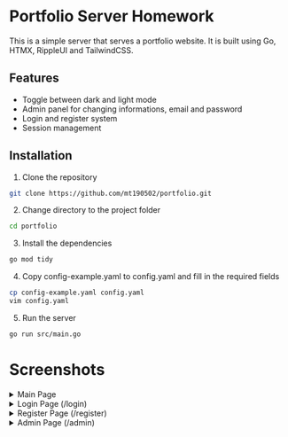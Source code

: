 # Portfolio Server Homework

This is a simple server that serves a portfolio website. It is built using Go, HTMX, RippleUI and TailwindCSS.

## Features
- Toggle between dark and light mode
- Admin panel for changing informations, email and password
- Login and register system
- Session management

## Installation
1. Clone the repository
```bash
git clone https://github.com/mt190502/portfolio.git
```

2. Change directory to the project folder
```bash
cd portfolio
```

3. Install the dependencies
```bash
go mod tidy
```

4. Copy config-example.yaml to config.yaml and fill in the required fields
```bash
cp config-example.yaml config.yaml
vim config.yaml
```

5. Run the server
```bash
go run src/main.go
```


# Screenshots

<details>
  <summary>Main Page</summary>

| Dark | Light |
| ---- | ----- |
| ![image](https://github.com/mt190502/portfolio/assets/62564400/77ef4472-3af3-4a3f-a2c2-5c06c14a182f) | ![image](https://github.com/mt190502/portfolio/assets/62564400/6ca0a4d4-7a13-4260-8bba-9a48fad91e89) |
  
</details>


<details>
  <summary>Login Page (/login)</summary>

| Dark | Light |
| ---- | ----- |
| ![image](https://github.com/mt190502/portfolio/assets/62564400/7e49709b-cec8-4a69-8359-378d192c0052) | ![image](https://github.com/mt190502/portfolio/assets/62564400/e8b19410-d711-4040-92c0-76bf1962957f) |
| ![image](https://github.com/mt190502/portfolio/assets/62564400/015fb296-f86d-49f0-865f-6a6116b0bb43) | ![image](https://github.com/mt190502/portfolio/assets/62564400/bc7b990c-f493-4f2b-84b5-04fdcfacf781) |

</details>


<details>
  <summary>Register Page (/register)</summary>

| Dark | Light |
| ---- | ----- |
| ![image](https://github.com/mt190502/portfolio/assets/62564400/04e07dd1-8e43-4014-abb6-500dbc8caf36) | ![image](https://github.com/mt190502/portfolio/assets/62564400/cb09e7e9-c374-4670-899a-9e60a6df40c9) |
| ![image](https://github.com/mt190502/portfolio/assets/62564400/23cb80e4-912f-45e5-b461-15161ab8ae5d) | ![image](https://github.com/mt190502/portfolio/assets/62564400/22b62656-a057-4377-b9f4-c6f7b5ad7f94) |
| ![image](https://github.com/mt190502/portfolio/assets/62564400/a5b5c983-ca1e-4263-990c-eaf19a31347d) | ![image](https://github.com/mt190502/portfolio/assets/62564400/c52f7e5f-54fe-4f84-85eb-10e0f13d0768) |
  
</details>


<details>
  <summary>Admin Page (/admin)</summary>

| Dark | Light |
| ---- | ----- |
| ![image](https://github.com/mt190502/portfolio/assets/62564400/e82f2016-efb6-435a-a754-e38732073080)  | ![image](https://github.com/mt190502/portfolio/assets/62564400/24a3b80a-56ba-4b76-a593-eb1a4abc0543) |
| ![image](https://github.com/mt190502/portfolio/assets/62564400/ca528811-5765-46fd-9cf4-a4ea464ed09c)  | ![image](https://github.com/mt190502/portfolio/assets/62564400/d3dbf78d-29b9-42ce-bb70-aecd0a600876) |  
| ![image](https://github.com/mt190502/portfolio/assets/62564400/16dcf682-e89d-4df4-9762-4b346522e28d)  | ![image](https://github.com/mt190502/portfolio/assets/62564400/728714fe-c1dc-43ca-9420-4f655d39fbf2) |
  
</details>
